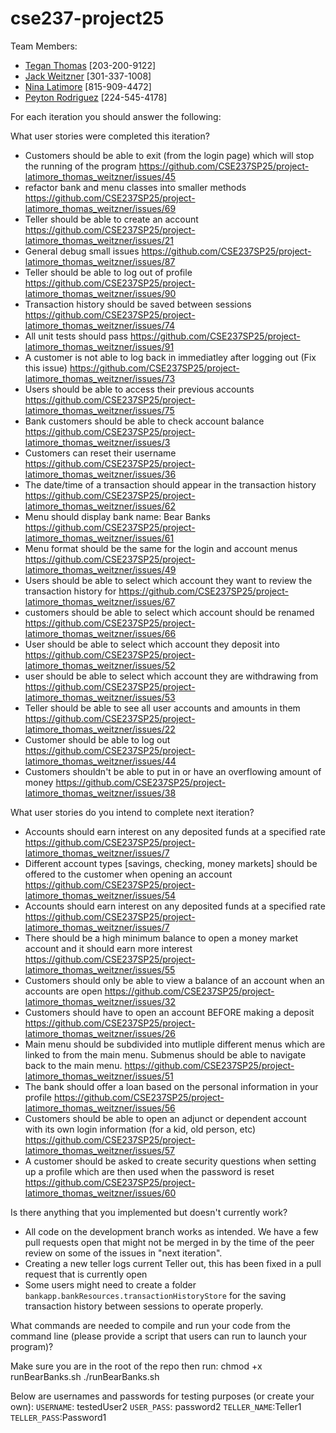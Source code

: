 # cse237-project25

Team Members:

* [Tegan Thomas](https://github.com/thomas-03) [203-200-9122]
* [Jack Weitzner](https://github.com/JackWeitzner) [301-337-1008]
* [Nina Latimore](https://github.com/nnltmr) [815-909-4472]
* [Peyton Rodriguez](https://github.com/PeytonRod) [224-545-4178]

For each iteration you should answer the following:

What user stories were completed this iteration?
* Customers should be able to exit (from the login page) which will stop the running of the program https://github.com/CSE237SP25/project-latimore_thomas_weitzner/issues/45
* refactor bank and menu classes into smaller methods https://github.com/CSE237SP25/project-latimore_thomas_weitzner/issues/69
* Teller should be able to create an account https://github.com/CSE237SP25/project-latimore_thomas_weitzner/issues/21
* General debug small issues https://github.com/CSE237SP25/project-latimore_thomas_weitzner/issues/87
* Teller should be able to log out of profile https://github.com/CSE237SP25/project-latimore_thomas_weitzner/issues/90
* Transaction history should be saved between sessions https://github.com/CSE237SP25/project-latimore_thomas_weitzner/issues/74
* All unit tests should pass https://github.com/CSE237SP25/project-latimore_thomas_weitzner/issues/91
* A customer is not able to log back in immediatley after logging out (Fix this issue) https://github.com/CSE237SP25/project-latimore_thomas_weitzner/issues/73
* Users should be able to access their previous accounts https://github.com/CSE237SP25/project-latimore_thomas_weitzner/issues/75
* Bank customers should be able to check account balance https://github.com/CSE237SP25/project-latimore_thomas_weitzner/issues/3
* Customers can reset their username https://github.com/CSE237SP25/project-latimore_thomas_weitzner/issues/36
* The date/time of a transaction should appear in the transaction history https://github.com/CSE237SP25/project-latimore_thomas_weitzner/issues/62
* Menu should display bank name: Bear Banks https://github.com/CSE237SP25/project-latimore_thomas_weitzner/issues/61
* Menu format should be the same for the login and account menus https://github.com/CSE237SP25/project-latimore_thomas_weitzner/issues/49
* Users should be able to select which account they want to review the transaction history for https://github.com/CSE237SP25/project-latimore_thomas_weitzner/issues/67
* customers should be able to select which account should be renamed https://github.com/CSE237SP25/project-latimore_thomas_weitzner/issues/66
* User should be able to select which account they deposit into https://github.com/CSE237SP25/project-latimore_thomas_weitzner/issues/52
* user should be able to select which account they are withdrawing from https://github.com/CSE237SP25/project-latimore_thomas_weitzner/issues/53
* Teller should be able to see all user accounts and amounts in them https://github.com/CSE237SP25/project-latimore_thomas_weitzner/issues/22
* Customer should be able to log out https://github.com/CSE237SP25/project-latimore_thomas_weitzner/issues/44
* Customers shouldn't be able to put in or have an overflowing amount of money https://github.com/CSE237SP25/project-latimore_thomas_weitzner/issues/38






What user stories do you intend to complete next iteration?

* Accounts should earn interest on any deposited funds at a specified rate	https://github.com/CSE237SP25/project-latimore_thomas_weitzner/issues/7
* Different account types [savings, checking, money markets] should be offered to the customer when opening an account https://github.com/CSE237SP25/project-latimore_thomas_weitzner/issues/54
* Accounts should earn interest on any deposited funds at a specified rate https://github.com/CSE237SP25/project-latimore_thomas_weitzner/issues/7
*  There should be a high minimum balance to open a money market account and it should earn more interest https://github.com/CSE237SP25/project-latimore_thomas_weitzner/issues/55
* Customers should only be able to view a balance of an account when an accounts are open https://github.com/CSE237SP25/project-latimore_thomas_weitzner/issues/32
* Customers should have to open an account BEFORE making a deposit https://github.com/CSE237SP25/project-latimore_thomas_weitzner/issues/26
* Main menu should be subdivided into mutliple different menus which are linked to from the main menu. Submenus should be able to navigate back to the main menu. https://github.com/CSE237SP25/project-latimore_thomas_weitzner/issues/51
* The bank should offer a loan based on the personal information in your profile https://github.com/CSE237SP25/project-latimore_thomas_weitzner/issues/56
* Customers should be able to open an adjunct or dependent account with its own login information (for a kid, old person, etc) https://github.com/CSE237SP25/project-latimore_thomas_weitzner/issues/57
* A customer should be asked to create security questions when setting up a profile which are then used when the password is reset https://github.com/CSE237SP25/project-latimore_thomas_weitzner/issues/60
  



Is there anything that you implemented but doesn't currently work?
* All code on the development branch works as intended. We have a few pull requests open that might not be merged in by the time of the peer review on some of the issues in "next iteration".
* Creating a new teller logs current Teller out, this has been fixed in a pull request that is currently open
* Some users might need to create a folder `bankapp.bankResources.transactionHistoryStore` for the saving transaction history between sessions to operate properly.

What commands are needed to compile and run your code from the command line (please provide a script that users can run to launch your program)?

Make sure you are in the root of the repo then run:
chmod +x runBearBanks.sh
./runBearBanks.sh

Below are usernames and passwords for testing purposes (or create your own):
`USERNAME`: testedUser2
`USER_PASS`: password2
`TELLER_NAME`:Teller1
`TELLER_PASS`:Password1
